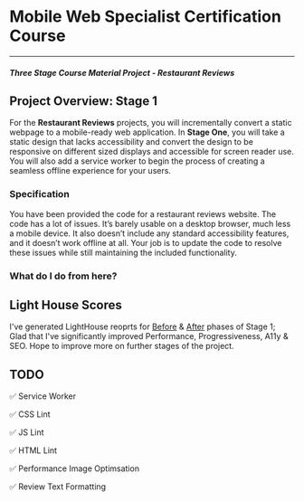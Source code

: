 # Mobile Web Specialist Certification Course
---
#### _Three Stage Course Material Project - Restaurant Reviews_

## Project Overview: Stage 1

For the **Restaurant Reviews** projects, you will incrementally convert a static webpage to a mobile-ready web application. In **Stage One**, you will take a static design that lacks accessibility and convert the design to be responsive on different sized displays and accessible for screen reader use. You will also add a service worker to begin the process of creating a seamless offline experience for your users.

### Specification

You have been provided the code for a restaurant reviews website. The code has a lot of issues. It’s barely usable on a desktop browser, much less a mobile device. It also doesn’t include any standard accessibility features, and it doesn’t work offline at all. Your job is to update the code to resolve these issues while still maintaining the included functionality. 

### What do I do from here?

## Light House Scores
I've generated LightHouse reoprts for [Before](https://github.com/Thiruppathi/mws-restaurant-stage-1/blob/master/light-house-scores/Before-Stage-1-Report.pdf) & [After](https://github.com/Thiruppathi/mws-restaurant-stage-1/blob/master/light-house-scores/After-Stage-1-Report.pdf)
phases of Stage 1; Glad that I've significantly improved Performance, Progressiveness, A11y & SEO. Hope to improve more on further stages of the project.


## TODO
✅ Service Worker 

✅ CSS Lint

✅ JS Lint

✅ HTML Lint

✅ Performance Image Optimsation

✅ Review Text Formatting


